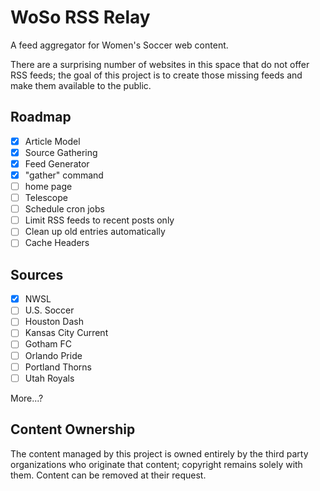 # WoSo RSS Relay

A feed aggregator for Women's Soccer web content.

There are a surprising number of websites in this space that do not offer RSS feeds; the goal of this project is to create those missing feeds and make them available to the public.

## Roadmap

- [x] Article Model
- [x] Source Gathering
- [x] Feed Generator
- [x] "gather" command
- [ ] home page
- [ ] Telescope
- [ ] Schedule cron jobs
- [ ] Limit RSS feeds to recent posts only
- [ ] Clean up old entries automatically
- [ ] Cache Headers

## Sources
- [x] NWSL
- [ ] U.S. Soccer
- [ ] Houston Dash
- [ ] Kansas City Current
- [ ] Gotham FC
- [ ] Orlando Pride
- [ ] Portland Thorns
- [ ] Utah Royals

More...?

## Content Ownership

The content managed by this project is owned entirely by the third party organizations who originate that content; copyright remains solely with them. Content can be removed at their request.
